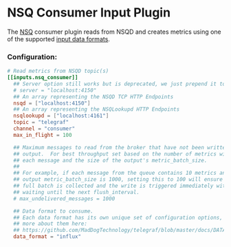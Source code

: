 # NSQ Consumer Input Plugin

The [NSQ][nsq] consumer plugin reads from NSQD and creates metrics using one
of the supported [input data formats][].

### Configuration:

```toml
# Read metrics from NSQD topic(s)
[[inputs.nsq_consumer]]
  ## Server option still works but is deprecated, we just prepend it to the nsqd array.
  # server = "localhost:4150"
  ## An array representing the NSQD TCP HTTP Endpoints
  nsqd = ["localhost:4150"]
  ## An array representing the NSQLookupd HTTP Endpoints
  nsqlookupd = ["localhost:4161"]
  topic = "telegraf"
  channel = "consumer"
  max_in_flight = 100

  ## Maximum messages to read from the broker that have not been written by an
  ## output.  For best throughput set based on the number of metrics within
  ## each message and the size of the output's metric_batch_size.
  ##
  ## For example, if each message from the queue contains 10 metrics and the
  ## output metric_batch_size is 1000, setting this to 100 will ensure that a
  ## full batch is collected and the write is triggered immediately without
  ## waiting until the next flush_interval.
  # max_undelivered_messages = 1000

  ## Data format to consume.
  ## Each data format has its own unique set of configuration options, read
  ## more about them here:
  ## https://github.com/MadDogTechnology/telegraf/blob/master/docs/DATA_FORMATS_INPUT.md
  data_format = "influx"
```

[nsq]: https://nsq.io
[input data formats]: /docs/DATA_FORMATS_INPUT.md
